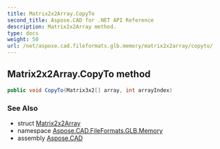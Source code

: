 ```yaml
---
title: Matrix2x2Array.CopyTo
second_title: Aspose.CAD for .NET API Reference
description: Matrix2x2Array method. 
type: docs
weight: 50
url: /net/aspose.cad.fileformats.glb.memory/matrix2x2array/copyto/
---
```

## Matrix2x2Array.CopyTo method

```csharp
public void CopyTo(Matrix3x2[] array, int arrayIndex)
```

### See Also

* struct [Matrix2x2Array](../)
* namespace [Aspose.CAD.FileFormats.GLB.Memory](../../matrix2x2array/)
* assembly [Aspose.CAD](../../../)


